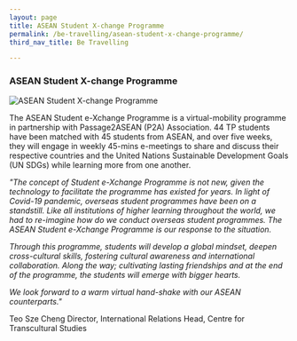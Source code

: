 ```yaml
---
layout: page
title: ASEAN Student X-change Programme
permalink: /be-travelling/asean-student-x-change-programme/
third_nav_title: Be Travelling

---
```

### ASEAN Student X-change Programme ###
![ASEAN Student X-change Programme]({{site.baseurl}}/images/BeTravelling-ASEAN_Student_Exchange.png)

The ASEAN Student e-Xchange Programme is a virtual-mobility programme in partnership with Passage2ASEAN (P2A) Association. 44 TP students have been matched with 45 students from ASEAN, and over five weeks, they will engage in weekly 45-mins e-meetings to share and discuss their respective countries and the United Nations Sustainable Development Goals (UN SDGs) while learning more from one another.


<i>"The concept of Student e-Xchange Programme is not new, given the technology to facilitate the programme has existed for years.  In light of Covid-19 pandemic, overseas student programmes have been on a standstill. Like all institutions of higher learning throughout the world, we had to re-imagine how do we conduct overseas student programmes. The ASEAN Student e-Xchange Programme is our response to the situation. 

Through this programme, students will develop a global mindset, deepen cross-cultural skills, fostering cultural awareness and international collaboration.  Along the way; cultivating lasting friendships and at the end of the programme, the students will emerge with bigger hearts.  

We look forward to a warm virtual hand-shake with our ASEAN counterparts."</i> 

Teo Sze Cheng
Director, International Relations
Head, Centre for Transcultural Studies

